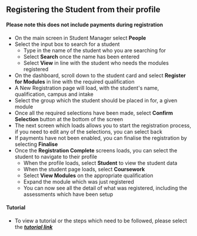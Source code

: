 ## **Registering the Student from their profile**

#### **Please note this does not include payments during registration**

- On the main screen in Student Manager select **People**
- Select the input box to search for a student
	- Type in the name of the student who you are searching for
	- Select **Search** once the name has been entered
	- Select **View** in line with the student who needs the modules registered 
- On the dashboard, scroll down to the student card and select **Register for Modules** in line with the required qualification
- A New Registration page will load, with the student's name, qualification, campus and intake
- Select the group which the student should be placed in for, a given module
- Once all the required selections have been made, select **Confirm Selection** button at the bottom of the screen
- The next screen which loads allows you to start the registration process, if you need to edit any of the selections, you can select back
- If payments have not been enabled, you can finalise the registration by selecting **Finalise**
- Once the **Registration Complete** screens loads, you can select the student to navigate to their profile
	- When the profile loads, select **Student** to view the student data
	- When the student page loads, select **Coursework**
	- Select **View Modules** on the appropriate qualification
	- Expand the module which was just registered 
	- You can now see all the detail of what was registered, including the assessments which have been setup


#### **Tutorial**
- To view a tutorial or the steps which need to be followed, please select the [**_tutorial link_**](https://www.iorad.com/player/137739/Registering-modules-from-student-profile)
